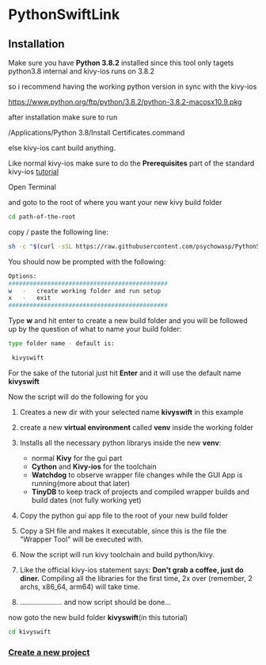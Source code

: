 # PythonSwiftLink

 ## Installation

Make sure you have **Python 3.8.2** installed since this tool only tagets python3.8 internal and kivy-ios runs on 3.8.2

so i recommend having the working python version in sync with the kivy-ios

https://www.python.org/ftp/python/3.8.2/python-3.8.2-macosx10.9.pkg

after installation make sure to run 

/Applications/Python 3.8/Install Certificates.command

else kivy-ios cant build anything.

Like normal kivy-ios make sure to do the **Prerequisites** part of the standard kivy-ios [tutorial](https://kivy.org/doc/stable/guide/packaging-ios.html)  

Open Terminal

and goto to the root of where you want your new kivy build folder


```sh
cd path-of-the-root
```

copy / paste the following line:

 ```sh
sh -c "$(curl -sSL https://raw.githubusercontent.com/psychowasp/PythonSwiftLink/main/build_files/swiftlink_tool.sh)"
 ```
You should now be prompted with the following:

 ```sh
 Options:
#############################################
w   -   create working folder and run setup
x   -   exit
#############################################
 ```
Type **w** and hit enter to create a new build folder
and you will be followed up by the question of what to name your build folder:

 ```sh
type folder name - default is:

  kivyswift
 ```
For the sake of the tutorial just hit **Enter** and it will use the default name **kivyswift**

Now the script will do the following for you

1. Creates a new dir with your selected name **kivyswift** in this example
2. create a new **virtual environment** called **venv** inside the working folder 
3. Installs all the necessary python librarys inside the new **venv**: 

   - normal **Kivy** for the gui part
   - **Cython** and **Kivy-ios** for the toolchain
   - **Watchdog** to observe wrapper file changes while the GUI App is running(more about that later)
   - **TinyDB** to keep track of projects and compiled wrapper builds and build dates (not fully working yet) 
4. Copy the python gui app file to the root of your new build folder
5. Copy a SH file and makes it executable, since this is the file the "Wrapper Tool" will be executed with.
6. Now the script will run kivy toolchain and build python/kivy.
7. Like the official kivy-ios statement says: **Don't grab a coffee, just do diner.** Compiling all the libraries for the first time, 2x over (remember, 2 archs, x86_64, arm64) will take time.
8. ..................... and now script should be done...



now goto the new build folder **kivyswift**(in this tutorial)

```sh
cd kivyswift
```



### [Create a new project](https://github.com/psychowasp/KivySwiftLink/tree/main/examples/0%20Getting%20Started ) 
